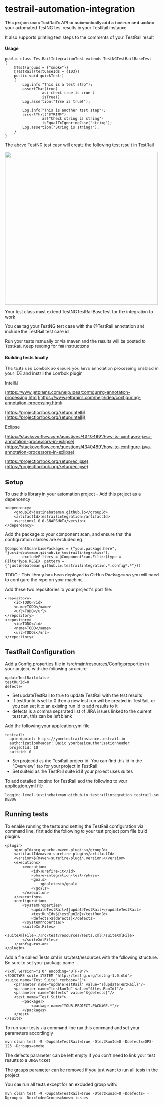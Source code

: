 # testrail-automation-integration

This project uses TestRail's API to automatically add a test run and update your automated TestNG test results in your TestRail instance

It also supports printing test steps to the comments of your TestRail result

#### Usage

```
public class TestRailIntegrationTest extends TestNGTestRailBaseTest
{
    @Test(groups = {"smoke"})
    @TestRail(testCaseIds = {103})
    public void quickTest()
    {
        Log.info("This is a test step");
        assertThat(true)
                .as("Check true is true")
                .isTrue();
        Log.assertion("True is true!");
        
        Log.info("This is another test step");
        assertThat("STRING")
                .as("Check string is string")
                .isEqualToIgnoringCase("string");
        Log.assertion("String is string!");
    }
}
```

The above TestNG test case will create the following test result in TestRail

<img src="https://i.imgur.com/ADrFTFa.png" width="500" >

Your test class must extend TestNGTestRailBaseTest for the integration to work

You can tag your TestNG test case with the @TestRail annotation and include the TestRail test case id

Run your tests manually or via maven and the results will be posted to TestRail. Keep reading for full instructions

#### Building tests locally
The tests use Lombok so ensure you have annotation processing enabled in your IDE and install the Lombok plugin

IntelliJ

[https://www.jetbrains.com/help/idea/configuring-annotation-processing.html](https://www.jetbrains.com/help/idea/configuring-annotation-processing.html)

[https://projectlombok.org/setup/intellij](https://projectlombok.org/setup/intellij)

Eclipse

[https://stackoverflow.com/questions/43404891/how-to-configure-java-annotation-processors-in-eclipse](https://stackoverflow.com/questions/43404891/how-to-configure-java-annotation-processors-in-eclipse)

[https://projectlombok.org/setup/eclipse](https://projectlombok.org/setup/eclipse)

## Setup
To use this library in your automation project - Add this project as a dependency
```
<dependency>
    <groupId>justinebateman.github.io</groupId>
    <artifactId>testrailintegration</artifactId>
    <version>1.0.0-SNAPSHOT</version>
</dependency>
```

Add the package to your component scan, and ensure that the configuration classes are excluded eg.

```
@ComponentScan(basePackages = {"your.package.here", "justinebateman.github.io.testrailintegration"},
        excludeFilters = @ComponentScan.Filter(type = FilterType.REGEX, pattern = {"justinebateman.github.io.testrailintegration.*.config*.*"}))
```

TODO - This library has been deployed to GitHub Packages so you will need to configure the repo on your machine.

Add these two repositories to your project's pom file:

```
<repository>
    <id>TODO</id>
    <name>TODO</name>
    <url>TODO</url>
</repository>
<repository>
    <id>TODO</id>
    <name>TODO</name>
    <url>TODOs</url>
</repository>
```

## TestRail Configuration
Add a Config.properties file in /src/main/resources/Config.properties in your project, with the following structure

```
updateTestRail=false
testRunId=0
defects=
```

- Set updateTestRail to true to update TestRail with the test results
- If testRunId is set to 0 then a new test run will be created in TestRail, or you can set it to an existing run id to add results to it
- defects is a comma separated list of JIRA issues linked to the current test run, this can be left blank

Add the following your application.yml file

```
testrail:
  apiendpoint: https://yourtestrailinstance.testrail.io
  authorizationheader: Basic yourbasicauthorisationheader
  projectid: 10
  suiteid: 0
```

- Set projectid as the TestRail project id. You can find this id in the "Overview" tab for your project in TestRail
- Set suiteid as the TestRail suite id if your project uses suites

To add detailed logging for TestRail add the following to your application.yml file

```
logging.level.justinebateman.github.io.testrailintegration.testrail.service: DEBUG
```

## Running tests

To enable running the tests and setting the TestRail configuration via command line, first add the following to your test project pom file build plugins

```
<plugin>
    <groupId>org.apache.maven.plugins</groupId>
    <artifactId>maven-surefire-plugin</artifactId>
    <version>${maven-surefire-plugin.version}</version>
    <executions>
        <execution>
            <id>surefire-it</id>
            <phase>integration-test</phase>
            <goals>
                <goal>test</goal>
            </goals>
        </execution>
    </executions>
    <configuration>
        <systemProperties>
            <updateTestRail>${updateTestRail}</updateTestRail>
            <testRunId>${testRunId}</testRunId>
            <defects>${defects}</defects>
        </systemProperties>
        <suiteXmlFiles>
            <suiteXmlFile>./src/test/resources/Tests.xml</suiteXmlFile>
        </suiteXmlFiles>
    </configuration>
</plugin>
```

Add a file called Tests.xml in src/test/resources with the following structure. Be sure to set your package name


```
<?xml version="1.0" encoding="UTF-8"?>
<!DOCTYPE suite SYSTEM "http://testng.org/testng-1.0.dtd">
<suite name="Test Suite" verbose="1">
    <parameter name="updateTestRail" value="${updateTestRail}"/>
    <parameter name="testRunId" value="${testRunId}"/>
    <parameter name="defects" value="${defects}"/>
    <test name="Test Suite">
        <packages>
            <package name="YOUR.PROJECT.PACKAGE.*"/>
        </packages>
    </test>
</suite>
```


To run your tests via command line run this command and set your parameters accordingly

```
mvn clean test -U -DupdateTestRail=true -DtestRunId=0 -Ddefects=OPS-123 -Dgroups=smoke
```

The defects parameter can be left empty if you don't need to link your test results to a JIRA ticket

The groups parameter can be removed if you just want to run all tests in the project

You can run all tests except for an excluded group with:

```
mvn clean test -U -DupdateTestRail=true -DtestRunId=0 -Ddefects= -Dgroups= -DexcludedGroups=known-issues
```